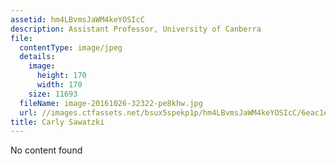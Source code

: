 ```yaml
---
assetid: hm4LBvmsJaWM4keYOSIcC
description: Assistant Professor, University of Canberra
file:
  contentType: image/jpeg
  details:
    image:
      height: 170
      width: 170
    size: 11693
  fileName: image-20161026-32322-pe8khw.jpg
  url: //images.ctfassets.net/bsux5spekp1p/hm4LBvmsJaWM4keYOSIcC/6eac1e2d270c506ff5e12033facfd59f/image-20161026-32322-pe8khw.jpg
title: Carly Sawatzki
---
```

No content found